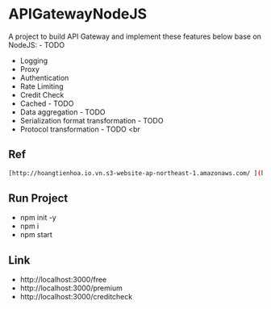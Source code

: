 # APIGatewayNodeJS

A project to build API Gateway and implement these features below base on NodeJS: - TODO <br>
+ Logging <br>
+ Proxy <br>
+ Authentication <br>
+ Rate Limiting <br>
+ Credit Check <br>
+ Cached - TODO <br>
+ Data aggregation - TODO <br>
+ Serialization format transformation - TODO <br>
+ Protocol transformation - TODO <br

## Ref
```bash
[http://hoangtienhoa.io.vn.s3-website-ap-northeast-1.amazonaws.com/ ](https://medium.com/geekculture/create-an-api-gateway-using-nodejs-and-express-933d1ca23322)https://medium.com/geekculture/create-an-api-gateway-using-nodejs-and-express-933d1ca23322
```

## Run Project
+ npm init -y <br>
+ npm i<br>
+ npm start<br>

## Link
+ http://localhost:3000/free
+ http://localhost:3000/premium
+ http://localhost:3000/creditcheck
